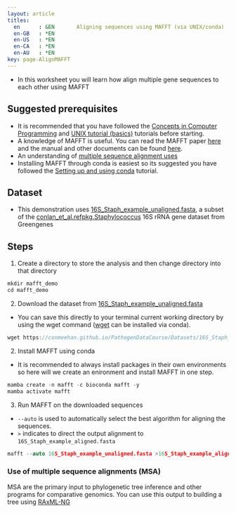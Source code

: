 ```yaml
---
layout: article
titles:
  en      : &EN       Aligning sequences using MAFFT (via UNIX/conda)
  en-GB   : *EN
  en-US   : *EN
  en-CA   : *EN
  en-AU   : *EN
key: page-AlignMAFFT
---
```


*	In this worksheet you will learn how align multiple gene sequences to each other using MAFFT

## Suggested prerequisites
* It is recommended that you have followed the [Concepts in Computer Programming](https://conmeehan.github.io/PathogenDataCourse/ConceptsInComputerProgramming) and [UNIX tutorial (basics)](https://conmeehan.github.io/UNIXtutorial) tutorials before starting.
* A knowledge of MAFFT is useful. You can read the MAFFT paper [here](https://academic.oup.com/nar/article/30/14/3059/2904316) and the manual and other documents can be found [here](https://mafft.cbrc.jp/alignment/software/). 
* An understanding of [multiple sequence alignment uses](https://www.slideshare.net/SubhranilBhattacharj1/multiple-sequence-alignment-93458518)
* Installing MAFFT through conda is easiest so its suggested you have followed the [Setting up and using conda](https://conmeehan.github.io/PathogenDataCourse/CondaInstallAndUse) tutorial.

## Dataset
*	This demonstration uses [16S_Staph_example_unaligned.fasta](https://conmeehan.github.io/PathogenDataCourse/Datasets/16S_Staph_example_unaligned.fasta), a subset of the [conlan_et_al.refpkg.Staphylococcus](https://greengenes.secondgenome.com/?prefix=downloads/special_collections/) 16S rRNA gene dataset from Greengenes

## Steps
1. Create a directory to store the analysis and then change directory into that directory
```c
mkdir mafft_demo
cd mafft_demo
```

2. Download the dataset from [16S_Staph_example_unaligned.fasta](https://conmeehan.github.io/PathogenDataCourse/Datasets/16S_Staph_example_unaligned.fasta)
* You can save this directly to your terminal current working directory by using the wget command ([wget](https://anaconda.org/anaconda/wget) can be installed via conda).

```c
wget https://conmeehan.github.io/PathogenDataCourse/Datasets/16S_Staph_example_unaligned.fasta
```


2. Install MAFFT using conda
  * It is recommended to always install packages in their own environments so here will we create an enironment and install MAFFT in one step. 
```c
mamba create -n mafft -c bioconda mafft -y
mamba activate mafft
```

3. Run MAFFT on the downloaded sequences

* `--auto` is used to automatically select the best algorithm for aligning the sequences. 
* `>` indicates to direct the output alignment to `16S_Staph_example_aligned.fasta`

```c
mafft --auto 16S_Staph_example_unaligned.fasta >16S_Staph_example_aligned.fasta
```

### Use of multiple sequence alignments (MSA)
MSA are the primary input to phylogenetic tree inference and other programs for comparative genomics. You can use this output to building a tree using [RAxML-NG](https://conmeehan.github.io/PathogenDataCourse/Worksheets/MLPhylogenetics_RAxML-NG)